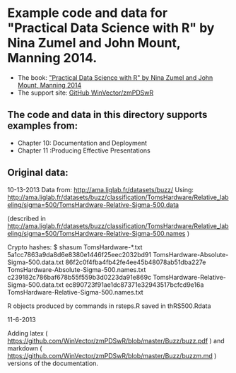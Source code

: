 
# Example code and data for "Practical Data Science with R" by Nina Zumel and John Mount, Manning 2014.


 * The book: ["Practical Data Science with R" by Nina Zumel and John Mount, Manning 2014](http://affiliate.manning.com/idevaffiliate.php?id=1273_360)
 * The support site: [GitHub WinVector/zmPDSwR](https://github.com/WinVector/zmPDSwR)


## The code and data in this directory supports examples from:
 * Chapter 10: Documentation and Deployment
 * Chapter 11 :Producing Effective Presentations


## Original data: 


10-13-2013
Data from: http://ama.liglab.fr/datasets/buzz/
Using: 
       http://ama.liglab.fr/datasets/buzz/classification/TomsHardware/Relative_labeling/sigma=500/TomsHardware-Relative-Sigma-500.data

(described in http://ama.liglab.fr/datasets/buzz/classification/TomsHardware/Relative_labeling/sigma=500/TomsHardware-Relative-Sigma-500.names )

Crypto hashes:
$ shasum TomsHardware-*.txt
  5a1cc7863a9da8d6e8380e1446f25eec2032bd91  TomsHardware-Absolute-Sigma-500.data.txt
  86f2c0f4fba4fb42fe4ee45b48078ab51dba227e  TomsHardware-Absolute-Sigma-500.names.txt
  c239182c786baf678b55f559b3d0223da91e869c  TomsHardware-Relative-Sigma-500.data.txt
  ec890723f91ae1dc87371e32943517bcfcd9e16a  TomsHardware-Relative-Sigma-500.names.txt


R objects produced by commands in rsteps.R saved in thRS500.Rdata


11-6-2013

Adding latex ( https://github.com/WinVector/zmPDSwR/blob/master/Buzz/buzz.pdf ) and markdown ( https://github.com/WinVector/zmPDSwR/blob/master/Buzz/buzzm.md ) versions of the documentation.


